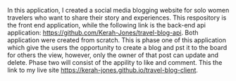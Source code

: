 In this application, I created a social media blogging website for solo women travelers who want to share their story and experiences. This respository is the front end application, while the following link is the back-end api application: https://github.com/Kerah-Jones/travel-blog-api. Both application were created from scratch. This is phase one of this application which give the users the opportunity to create a blog and pst it to the board for others the view, however, only the owner of that post can update and delete. Phase two will consist of the appility to like and comment. This the link to my live site https://kerah-jones.github.io/travel-blog-client.
